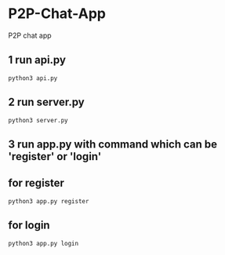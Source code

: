 # P2P-Chat-App
P2P chat app

## 1 run api.py
```python3 api.py```


## 2 run server.py
```python3 server.py```


## 3 run app.py with command which can be 'register' or 'login'
## for register
```python3 app.py register```

## for login
```python3 app.py login```
